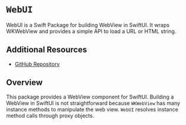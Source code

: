 # ``WebUI``

WebUI is a Swift Package for building WebView in SwiftUI. It wraps WKWebView and provides a simple API to load a URL or HTML string.

## Additional Resources
 - [GitHub Repository](https://github.com/cybozu/WebUI)

## Overview

This package provides a WebView component for SwiftUI. Building a WebView in SwiftUI is not straightforward because `WKWebView` has many instance methods to manipulate the web view. `WebUI` resolves instance method calls through proxy objects.

